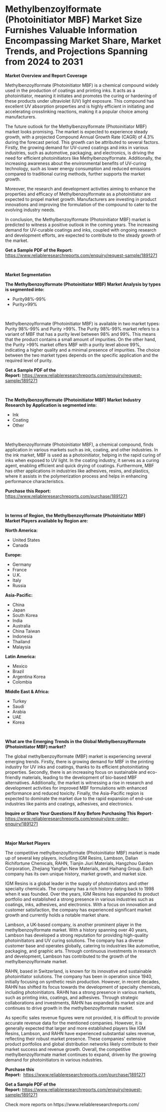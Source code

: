 <p><h1>Methylbenzoylformate (Photoinitiator MBF) Market Size Furnishes Valuable Information Encompassing Market Share, Market Trends, and Projections Spanning from 2024 to 2031</h1></p><p><strong>Market Overview and Report Coverage</strong></p>
<p><p>Methylbenzoylformate (Photoinitiator MBF) is a chemical compound widely used in the production of coatings and printing inks. It acts as a photoinitiator, meaning it initiates and promotes the curing or hardening of these products under ultraviolet (UV) light exposure. This compound has excellent UV absorption properties and is highly efficient in initiating and accelerating crosslinking reactions, making it a popular choice among manufacturers.</p><p>The future outlook for the Methylbenzoylformate (Photoinitiator MBF) market looks promising. The market is expected to experience steady growth, with a projected Compound Annual Growth Rate (CAGR) of 4.3% during the forecast period. This growth can be attributed to several factors. Firstly, the growing demand for UV-cured coatings and inks in various industries, such as automotive, packaging, and electronics, is driving the need for efficient photoinitiators like Methylbenzoylformate. Additionally, the increasing awareness about the environmental benefits of UV-curing technology, such as lower energy consumption and reduced emissions compared to traditional curing methods, further supports the market growth.</p><p>Moreover, the research and development activities aiming to enhance the properties and efficacy of Methylbenzoylformate as a photoinitiator are expected to propel market growth. Manufacturers are investing in product innovations and improving the formulation of the compound to cater to the evolving industry needs.</p><p>In conclusion, the Methylbenzoylformate (Photoinitiator MBF) market is predicted to witness a positive outlook in the coming years. The increasing demand for UV-curable coatings and inks, coupled with ongoing research and development efforts, are expected to contribute to the steady growth of the market.</p></p>
<p><strong>Get a Sample PDF of the Report:</strong> <a href="https://www.reliableresearchreports.com/enquiry/request-sample/1891271">https://www.reliableresearchreports.com/enquiry/request-sample/1891271</a></p>
<p>&nbsp;</p>
<p><strong>Market Segmentation</strong></p>
<p><strong>The Methylbenzoylformate (Photoinitiator MBF) Market Analysis by types is segmented into:</strong></p>
<p><ul><li>Purity98%-99%</li><li>Purity>99%</li></ul></p>
<p>&nbsp;</p>
<p><p>Methylbenzoylformate (Photoinitiator MBF) is available in two market types: Purity 98%-99% and Purity >99%. The Purity 98%-99% market refers to a variant of MBF that has a purity level between 98% and 99%. This means that the product contains a small amount of impurities. On the other hand, the Purity >99% market offers MBF with a purity level above 99%, indicating a higher quality and a minimal presence of impurities. The choice between the two market types depends on the specific application and the required level of purity.</p></p>
<p><strong>Get a Sample PDF of the Report:</strong>&nbsp;<a href="https://www.reliableresearchreports.com/enquiry/request-sample/1891271">https://www.reliableresearchreports.com/enquiry/request-sample/1891271</a></p>
<p>&nbsp;</p>
<p><strong>The Methylbenzoylformate (Photoinitiator MBF) Market Industry Research by Application is segmented into:</strong></p>
<p><ul><li>Ink</li><li>Coating</li><li>Other</li></ul></p>
<p>&nbsp;</p>
<p><p>Methylbenzoylformate (Photoinitiator MBF), a chemical compound, finds application in various markets such as ink, coating, and other industries. In the ink market, MBF is used as a photoinitiator, helping in the rapid curing of inks when exposed to UV light. In the coating industry, it serves as a curing agent, enabling efficient and quick drying of coatings. Furthermore, MBF has other applications in industries like adhesives, resins, and plastics, where it assists in the polymerization process and helps in enhancing performance characteristics.</p></p>
<p><strong>Purchase this Report:</strong>&nbsp; <a href="https://www.reliableresearchreports.com/purchase/1891271">https://www.reliableresearchreports.com/purchase/1891271</a></p>
<p>&nbsp;</p>
<p><strong>In terms of Region, the Methylbenzoylformate (Photoinitiator MBF) Market Players available by Region are:</strong></p>
<p>
    <p> <strong> North America: </strong>
        <ul>
            <li>United States</li>
            <li>Canada</li>
        </ul>
        </p> 
    <p> <strong> Europe: </strong>
        <ul>
            <li>Germany</li>
            <li>France</li>
            <li>U.K.</li>
            <li>Italy</li>
            <li>Russia</li>
        </ul>
        </p> 
    <p> <strong> Asia-Pacific: </strong>
        <ul>
            <li>China</li>
            <li>Japan</li>
            <li>South Korea</li>
            <li>India</li>
            <li>Australia</li>
            <li>China Taiwan</li>
            <li>Indonesia</li>
            <li>Thailand</li>
            <li>Malaysia</li>
        </ul>
        </p> 
    <p> <strong> Latin America: </strong>
        <ul>
            <li>Mexico</li>
            <li>Brazil</li>
            <li>Argentina Korea</li>
            <li>Colombia</li>
        </ul>
        </p> 
    <p> <strong> Middle East & Africa: </strong>
        <ul>
            <li>Turkey</li>
            <li>Saudi</li>
            <li>Arabia</li>
            <li>UAE</li>
            <li>Korea</li>
        </ul>
    </p>
    </p>
<p>&nbsp;</p>
<p><strong>What are the Emerging Trends in the Global Methylbenzoylformate (Photoinitiator MBF) market?</strong></p>
<p><p>The global methylbenzoylformate (MBF) market is experiencing several emerging trends. Firstly, there is growing demand for MBF in the printing industry for UV inks and coatings, thanks to its efficient photoinitiating properties. Secondly, there is an increasing focus on sustainable and eco-friendly materials, leading to the development of bio-based MBF alternatives. Additionally, the market is witnessing a rise in research and development activities for improved MBF formulations with enhanced performance and reduced toxicity. Finally, the Asia-Pacific region is expected to dominate the market due to the rapid expansion of end-use industries like paints and coatings, adhesives, and electronics.</p></p>
<p><strong>Inquire or Share Your Questions If Any Before Purchasing This Report</strong>- <a href="https://www.reliableresearchreports.com/enquiry/pre-order-enquiry/1891271">https://www.reliableresearchreports.com/enquiry/pre-order-enquiry/1891271</a></p>
<p>&nbsp;</p>
<p><strong>Major Market Players</strong></p>
<p><p>The competitive methylbenzoylformate (Photoinitiator MBF) market is made up of several key players, including IGM Resins, Lambson, Dalian Richifortune Chemicals, RAHN, Tianjin Jiuri Materials, Hangzhou Garden Corporation, Zhejiang Yangfan New Materials, and Haihang Group. Each company has its own unique history, market growth, and market size.</p><p>IGM Resins is a global leader in the supply of photoinitiators and other specialty chemicals. The company has a rich history dating back to 1998 when it was founded. Over the years, IGM Resins has expanded its product portfolio and established a strong presence in various industries such as coatings, inks, adhesives, and electronics. With a focus on innovation and customer satisfaction, the company has experienced significant market growth and currently holds a notable market share.</p><p>Lambson, a UK-based company, is another prominent player in the methylbenzoylformate market. With a history spanning over 40 years, Lambson has developed a strong reputation for providing high-quality photoinitiators and UV curing solutions. The company has a diverse customer base and operates globally, catering to industries like automotive, packaging, and graphic arts. Through continuous investments in research and development, Lambson has contributed to the growth of the methylbenzoylformate market.</p><p>RAHN, based in Switzerland, is known for its innovative and sustainable photoinitiator solutions. The company has been in operation since 1940, initially focusing on synthetic resin production. However, in recent decades, RAHN has shifted its focus towards the development of specialty chemicals, including photoinitiators. RAHN has a strong presence in various markets, such as printing inks, coatings, and adhesives. Through strategic collaborations and investments, RAHN has expanded its market size and continues to drive growth in the methylbenzoylformate market.</p><p>As specific sales revenue figures were not provided, it is difficult to provide accurate revenue data for the mentioned companies. However, it is generally expected that larger and more established players like IGM Resins, Lambson, and RAHN have experienced substantial sales revenue, reflecting their robust market presence. These companies' extensive product portfolios and global distribution networks likely contribute to their market success and revenue growth. Overall, the competitive methylbenzoylformate market continues to expand, driven by the growing demand for photoinitiators in various industries.</p></p>
<p><strong>Purchase this Report:</strong>&nbsp;&nbsp;<a href="https://www.reliableresearchreports.com/purchase/1891271">https://www.reliableresearchreports.com/purchase/1891271</a></p>
<p></p>
<p><strong>Get a Sample PDF of the Report:</strong>&nbsp;<a href="https://www.reliableresearchreports.com/enquiry/request-sample/1891271">https://www.reliableresearchreports.com/enquiry/request-sample/1891271</a></p>
<p>Check more reports on https://www.reliableresearchreports.com/</p>